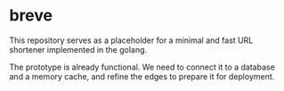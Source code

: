 # breve
This repository serves as a placeholder for a minimal and fast URL shortener implemented in the golang.

The prototype is already functional. We need to connect it to a database and a memory cache, and refine the edges to prepare it for deployment.
